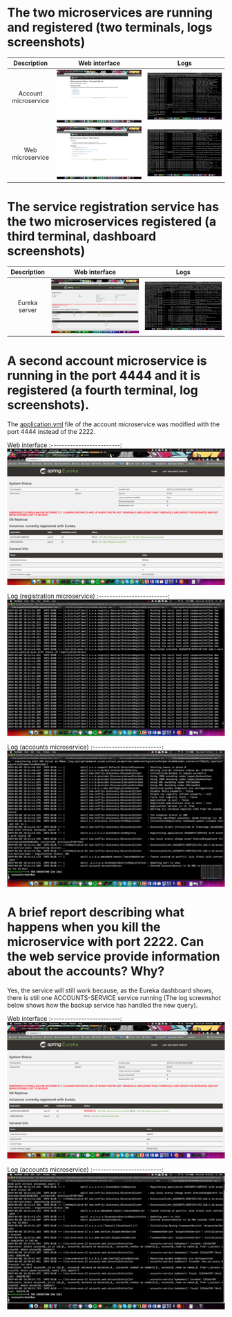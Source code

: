# The two microservices are running and registered (two terminals, logs screenshots)
Description | Web interface |  Logs
:-------------------------:|:-------------------------:|:-------------------------:
Account microservice | ![account](screens/t1_accounts_ms_screen.png) | ![account](screens/t1_accounts_log_port_2222.png)
Web microservice | ![web](screens/t1_web_ms_screen.png) | ![web](screens/t1_web_ms_log.png)

# The service registration service has the two microservices registered (a third terminal, dashboard screenshots)
Description | Web interface |  Logs
:-------------------------:|:-------------------------:|:-------------------------:
Eureka server | ![eureka](screens/t2_registration_ms_screen.png) | ![eureka](screens/t2_registration_ms_log.png)

# A second account microservice is running in the port 4444 and it is registered (a fourth terminal, log screenshots).
The [application.yml](./accounts/src/main/resources/application.yml) file of the account microservice was modified with the port 4444 instead of the 2222.

Web interface
:-------------------------:
![all](screens/t3_web_ms_screen.png)

Log (registration microservice)
:-------------------------:
![all](screens/t3_registration_ms_log.png)

Log (accounts microservice)
:-------------------------:
![all](screens/t3_accounts_ms_log_port_4444.png)

# A brief report describing what happens when you kill the microservice with port 2222. Can the web service provide information about the accounts? Why?
Yes, the service will still work because, as the Eureka dashboard shows, there is still one ACCOUNTS-SERVICE service running (The log screenshot below shows how the backup service has handled the new query).

Web interface
:-------------------------:
![all](screens/t4_web_ms_screen.png)

Log (accounts microservice)
:-------------------------:
![all](screens/t4_accounts_ms_log_port_4444.png)